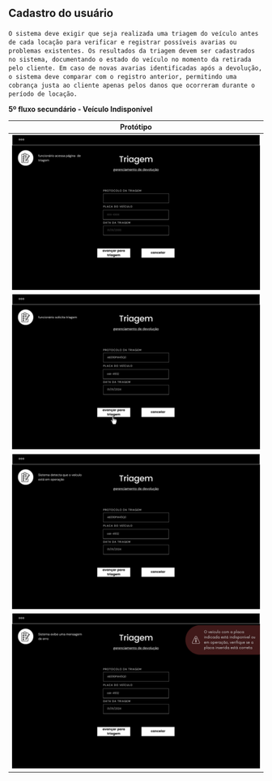 ## Cadastro do usuário

`O sistema deve exigir que seja realizada uma triagem do veículo antes de cada locação para verificar e registrar possíveis avarias ou problemas existentes. Os resultados da triagem devem ser cadastrados no sistema, documentando o estado do veículo no momento da retirada pelo cliente. Em caso de novas avarias identificadas após a devolução, o sistema deve comparar com o registro anterior, permitindo uma cobrança justa ao cliente apenas pelos danos que ocorreram durante o período de locação.`

**5º fluxo secundário - Veículo Indisponível**

| Protótipo |
| --- |
| ![](../img-fluxos/req-10/37.png) |
| ![](../img-fluxos/req-10/38.png) |
| ![](../img-fluxos/req-10/39.png) |
| ![](../img-fluxos/req-10/40.png) |
